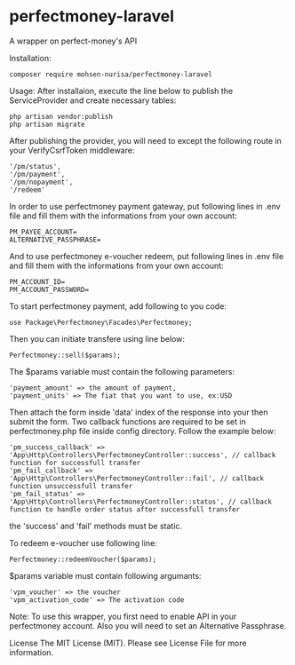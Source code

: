 # perfectmoney-laravel
A wrapper on perfect-money's API

Installation:

	composer require mohsen-nurisa/perfectmoney-laravel

Usage: 
After installaion, execute the line below to publish the ServiceProvider and create necessary tables:

	php artisan vendor:publish
	php artisan migrate

After publishing the provider, you will need to except the following route in your VerifyCsrfToken middleware:

	'/pm/status',
	'/pm/payment',
	'/pm/nopayment',
	'/redeem'

In order to use perfectmoney payment gateway, put following lines in .env file and fill them with the informations from your own account:

	PM_PAYEE_ACCOUNT=
	ALTERNATIVE_PASSPHRASE=

And to use perfectmoney e-voucher redeem, put following lines in .env file and fill them with the informations from your own account:

	PM_ACCOUNT_ID=
	PM_ACCOUNT_PASSWORD=

To start perfectmoney payment, add following to you code:

	use Package\Perfectmoney\Facades\Perfectmoney;

Then you can initiate transfere using line below:

	Perfectmoney::sell($params);

The $params variable must contain the following parameters:

	'payment_amount' => the amount of payment,
	'payment_units' => The fiat that you want to use, ex:USD

Then attach the form inside 'data' index of the response into your then submit the form.
Two callback functions are required to be set in perfectmoney.php file inside config directory. Follow the example below:
	
	'pm_success_callback' => 'App\Http\Controllers\PerfectmoneyController::success', // callback function for successfull transfer
	'pm_fail_callback' => 'App\Http\Controllers\PerfectmoneyController::fail', // callback function unsuccessfull transfer
	'pm_fail_status' => 'App\Http\Controllers\PerfectmoneyController::status', // callback function to handle order status after successfull transfer
  
the 'success' and 'fail' methods must be static.
  
To redeem e-voucher use following line:

	Perfectmoney::redeemVoucher($params);

$params variable must contain following argumants:

	'vpm_voucher' => the voucher
	'vpm_activation_code' => The activation code

Note:
To use this wrapper, you first need to enable API in your perfectmoney account. Also you will need to set an Alternative Passphrase.

License
The MIT License (MIT). Please see License File for more information.






